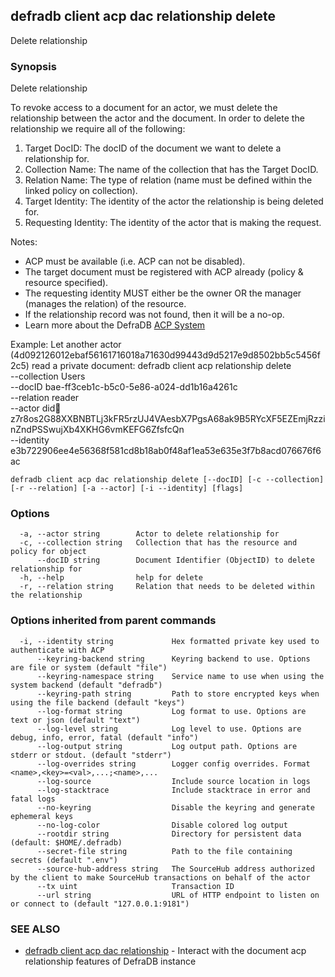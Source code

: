 ## defradb client acp dac relationship delete

Delete relationship

### Synopsis

Delete relationship

To revoke access to a document for an actor, we must delete the relationship between the
actor and the document. In order to delete the relationship we require all of the following:

1) Target DocID: The docID of the document we want to delete a relationship for.
2) Collection Name: The name of the collection that has the Target DocID.
3) Relation Name: The type of relation (name must be defined within the linked policy on collection).
4) Target Identity: The identity of the actor the relationship is being deleted for.
5) Requesting Identity: The identity of the actor that is making the request.

Notes:
  - ACP must be available (i.e. ACP can not be disabled).
  - The target document must be registered with ACP already (policy & resource specified).
  - The requesting identity MUST either be the owner OR the manager (manages the relation) of the resource.
  - If the relationship record was not found, then it will be a no-op.
  - Learn more about the DefraDB [ACP System](/acp/README.md)

Example: Let another actor (4d092126012ebaf56161716018a71630d99443d9d5217e9d8502bb5c5456f2c5) read a private document:
  defradb client acp relationship delete \
	--collection Users \
	--docID bae-ff3ceb1c-b5c0-5e86-a024-dd1b16a4261c \
	--relation reader \
	--actor did:key:z7r8os2G88XXBNBTLj3kFR5rzUJ4VAesbX7PgsA68ak9B5RYcXF5EZEmjRzzinZndPSSwujXb4XKHG6vmKEFG6ZfsfcQn \
	--identity e3b722906ee4e56368f581cd8b18ab0f48af1ea53e635e3f7b8acd076676f6ac


```
defradb client acp dac relationship delete [--docID] [-c --collection] [-r --relation] [-a --actor] [-i --identity] [flags]
```

### Options

```
  -a, --actor string        Actor to delete relationship for
  -c, --collection string   Collection that has the resource and policy for object
      --docID string        Document Identifier (ObjectID) to delete relationship for
  -h, --help                help for delete
  -r, --relation string     Relation that needs to be deleted within the relationship
```

### Options inherited from parent commands

```
  -i, --identity string             Hex formatted private key used to authenticate with ACP
      --keyring-backend string      Keyring backend to use. Options are file or system (default "file")
      --keyring-namespace string    Service name to use when using the system backend (default "defradb")
      --keyring-path string         Path to store encrypted keys when using the file backend (default "keys")
      --log-format string           Log format to use. Options are text or json (default "text")
      --log-level string            Log level to use. Options are debug, info, error, fatal (default "info")
      --log-output string           Log output path. Options are stderr or stdout. (default "stderr")
      --log-overrides string        Logger config overrides. Format <name>,<key>=<val>,...;<name>,...
      --log-source                  Include source location in logs
      --log-stacktrace              Include stacktrace in error and fatal logs
      --no-keyring                  Disable the keyring and generate ephemeral keys
      --no-log-color                Disable colored log output
      --rootdir string              Directory for persistent data (default: $HOME/.defradb)
      --secret-file string          Path to the file containing secrets (default ".env")
      --source-hub-address string   The SourceHub address authorized by the client to make SourceHub transactions on behalf of the actor
      --tx uint                     Transaction ID
      --url string                  URL of HTTP endpoint to listen on or connect to (default "127.0.0.1:9181")
```

### SEE ALSO

* [defradb client acp dac relationship](defradb_client_acp_dac_relationship.md)	 - Interact with the document acp relationship features of DefraDB instance

